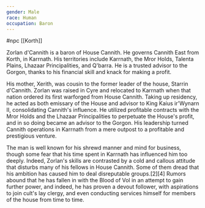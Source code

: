 ```yaml
---
gender: Male
race: Human
occupation: Baron
---
```

 #npc [[Korth]]

Zorlan d'Cannith is a baron of House Cannith. He governs Cannith East from Korth, in Karrnath. His territories include Karrnath, the Mror Holds, Talenta Plains, Lhazaar Principalities, and Q'barra. He is a trusted advisor to the Gorgon, thanks to his financial skill and knack for making a profit.

His mother, Xerith, was cousin to the former leader of the house, Starrin d'Cannith. Zorlan was raised in Cyre and relocated to Karrnath when that nation ordered its first warforged from House Cannith. Taking up residency, he acted as both emissary of the House and advisor to King Kaius ir'Wynarn II, consolidating Cannith's influence. He utilized profitable contracts with the Mror Holds and the Lhazaar Principalities to perpetuate the House's profit, and in so doing became an advisor to the Gorgon. His leadership turned Cannith operations in Karrnath from a mere outpost to a profitable and prestigious venture.

The man is well known for his shrewd manner and mind for business, though some fear that his time spent in Karrnath has influenced him too deeply. Indeed, Zorlan's skills are contrasted by a cold and callous attitude that disturbs many of his fellows in House Cannith. Some of them dread that his ambition has caused him to deal disreputable groups.[2][4] Rumors abound that he has fallen in with the Blood of Vol in an attempt to gain further power, and indeed, he has proven a devout follower, with aspirations to join cult's lay clergy, and even conducting services himself for members of the house from time to time.
